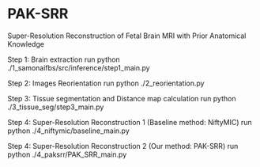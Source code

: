 # PAK-SRR
Super-Resolution Reconstruction of Fetal Brain MRI with Prior Anatomical Knowledge

Step 1: Brain extraction
run python ./1_samonaifbs/src/inference/step1_main.py

Step 2: Images Reorientation
run python ./2_reorientation.py

Step 3: Tissue segmentation and Distance map calculation
run python ./3_tissue_seg/step3_main.py

Step 4: Super-Resolution Reconstruction 1 (Baseline method: NiftyMIC)
run python ./4_niftymic/baseline_main.py

Step 4: Super-Resolution Reconstruction 2 (Our method: PAK-SRR)
run python ./4_paksrr/PAK_SRR_main.py
